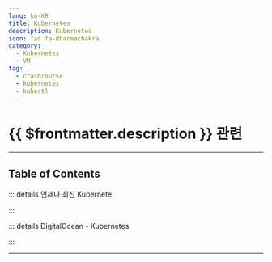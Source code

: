 ```yaml
---
lang: ko-KR
title: Kubernetes
description: Kubernetes
icon: fas fa-dharmachakra
category:
  - Kubernetes
  - VM
tag: 
  - crashcourse
  - kubernetes
  - kubectl
---
```


# {{ $frontmatter.description }} 관련


<ShieldsGroup logos="youtube,kubernetes"/>

---

## Table of Contents

::: details 언제나 최신 Kubernete

<ToCLocal basePath="/kubernetes/always-up-to-date-kubernetes" />

:::

::: details DigitalOcean - Kubernetes

<ToCLocal basePath="/kubernetes/digitalocean-kubernetes" />

:::

---

<TagLinks />